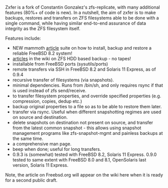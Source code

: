 Zxfer is a fork of Constantin Gonzalez's zfs-replicate, with many additional features (80%+ of code is new). In a nutshell, the aim of zxfer is to make backups, restores and transfers on ZFS filesystems able to be done with a single command, while having similar end-to-end assurance of data integrity as the ZFS filesystem itself.

Features include:

  * NEW mammoth [article](http://forums.freebsd.org/showthread.php?t=24113) suite on how to install, backup and restore a reliable FreeBSD 8.2 system!
  * [articles](http://code.google.com/p/zxfer/w/list) in the wiki on ZFS HDD based backup - no tapes!
  * installable from FreeBSD ports (sysutils/ports)
  * remote transfers via SSH in FreeBSD 8.2 and Solaris 11 Express, as of 0.9.4
  * recursive transfer of filesystems (via snapshots).
  * minimal dependencies. Runs from /bin/sh, and only requires rsync if that is used instead of zfs send/receive.
  * to transfer filesystem properties, and override specified properties (e.g. compression, copies, dedup etc.)
  * backup original properties to a file so as to be able to restore them later.
  * transfer via rsync. Useful when different snapshotting regimes are used on source and destination.
  * delete snapshots on destination not present on source, and transfer from the latest common snapshot - this allows using snapshot management programs like zfs-snapshot-mgmt and painless backups at the same time.
  * a comprehensive man page.
  * beep when done; useful for long transfers.
  * 0.9.3 is (somewhat) tested with FreeBSD 8.2, Solaris 11 Express. 0.9.0 tested to same extent with FreeBSD 8.0 and 8.1, OpenSolaris last version, Solaris 11 Express.

Note, the article on Freebsd.org will appear on the wiki here when it is ready for a second public draft.